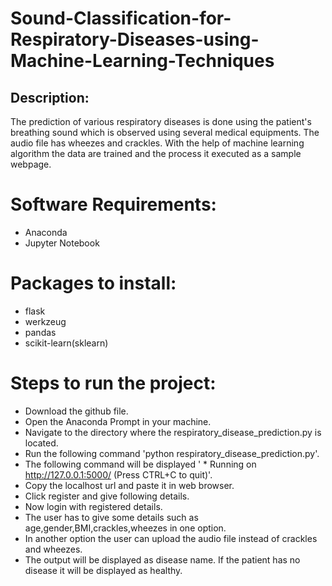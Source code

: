 # Sound-Classification-for-Respiratory-Diseases-using-Machine-Learning-Techniques

## Description:
  The prediction of various respiratory diseases is done using the patient's breathing sound which is observed using several medical equipments. The audio file has wheezes and crackles. With the help of machine learning algorithm the data are trained and the process it executed  as a sample webpage.
  
# Software Requirements:
   - Anaconda
   - Jupyter Notebook
# Packages to install:
   - flask
   - werkzeug
   - pandas
   - scikit-learn(sklearn)
# Steps to run the project:
 - Download the github file.
 - Open the Anaconda Prompt in your machine.
 - Navigate to the directory where the respiratory_disease_prediction.py is located.
 - Run the following command 'python respiratory_disease_prediction.py'. 
 - The following command will be displayed ' * Running on http://127.0.0.1:5000/ (Press CTRL+C to quit)'.
 - Copy the localhost url and paste it in web browser.
 - Click register and give following details.
 - Now login with registered details. 
 - The user has to give some details such as age,gender,BMI,crackles,wheezes in one option.
 - In another option the user can upload the audio file instead of crackles and wheezes.
 - The output will be displayed as disease name. If the patient has no disease it will be displayed as healthy. 


   
